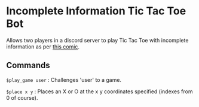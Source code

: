 # Incomplete Information Tic Tac Toe Bot

Allows two players in a discord server to play Tic Tac Toe with incomplete information as per [this comic](https://www.smbc-comics.com/comic/incomplete).

## Commands

`$play_game user` : Challenges 'user' to a game.

`$place x y` : Places an X or O at the x y coordinates specified (indexes from 0 of course).